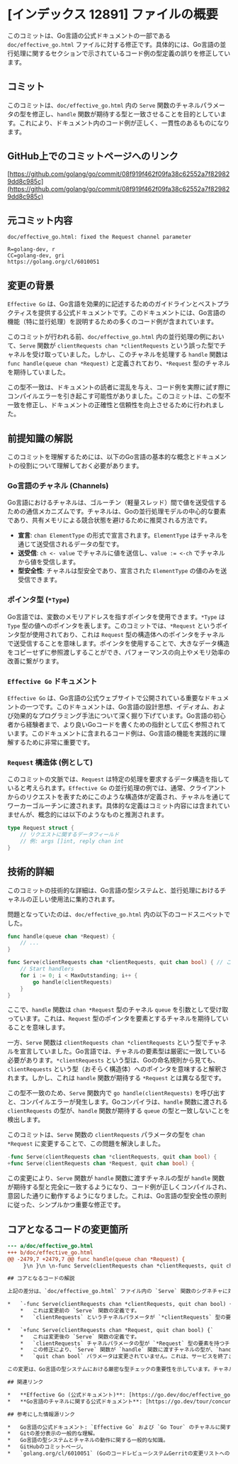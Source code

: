 # [インデックス 12891] ファイルの概要

このコミットは、Go言語の公式ドキュメントの一部である `doc/effective_go.html` ファイルに対する修正です。具体的には、Go言語の並行処理に関するセクションで示されているコード例の型定義の誤りを修正しています。

## コミット

このコミットは、`doc/effective_go.html` 内の `Serve` 関数のチャネルパラメータの型を修正し、`handle` 関数が期待する型と一致させることを目的としています。これにより、ドキュメント内のコード例が正しく、一貫性のあるものになります。

## GitHub上でのコミットページへのリンク

[https://github.com/golang/go/commit/08f919f462f09fa38c62552a7f829829dd8c985c](https://github.com/golang/go/commit/08f919f462f09fa38c62552a7f829829dd8c985c)

## 元コミット内容

```
doc/effective_go.html: fixed the Request channel parameter

R=golang-dev, r
CC=golang-dev, gri
https://golang.org/cl/6010051
```

## 変更の背景

`Effective Go` は、Go言語を効果的に記述するためのガイドラインとベストプラクティスを提供する公式ドキュメントです。このドキュメントには、Go言語の機能（特に並行処理）を説明するための多くのコード例が含まれています。

このコミットが行われる前、`doc/effective_go.html` 内の並行処理の例において、`Serve` 関数が `clientRequests chan *clientRequests` という誤った型でチャネルを受け取っていました。しかし、このチャネルを処理する `handle` 関数は `func handle(queue chan *Request)` と定義されており、`*Request` 型のチャネルを期待していました。

この型不一致は、ドキュメントの読者に混乱を与え、コード例を実際に試す際にコンパイルエラーを引き起こす可能性がありました。このコミットは、この型不一致を修正し、ドキュメントの正確性と信頼性を向上させるために行われました。

## 前提知識の解説

このコミットを理解するためには、以下のGo言語の基本的な概念とドキュメントの役割について理解しておく必要があります。

### Go言語のチャネル (Channels)

Go言語におけるチャネルは、ゴルーチン（軽量スレッド）間で値を送受信するための通信メカニズムです。チャネルは、Goの並行処理モデルの中心的な要素であり、共有メモリによる競合状態を避けるために推奨される方法です。

*   **宣言**: `chan ElementType` の形式で宣言されます。`ElementType` はチャネルを通じて送受信されるデータの型です。
*   **送受信**: `ch <- value` でチャネルに値を送信し、`value := <-ch` でチャネルから値を受信します。
*   **型安全性**: チャネルは型安全であり、宣言された `ElementType` の値のみを送受信できます。

### ポインタ型 (`*Type`)

Go言語では、変数のメモリアドレスを指すポインタを使用できます。`*Type` は `Type` 型の値へのポインタを表します。このコミットでは、`*Request` というポインタ型が使用されており、これは `Request` 型の構造体へのポインタをチャネルで送受信することを意味します。ポインタを使用することで、大きなデータ構造をコピーせずに参照渡しすることができ、パフォーマンスの向上やメモリ効率の改善に繋がります。

### `Effective Go` ドキュメント

`Effective Go` は、Go言語の公式ウェブサイトで公開されている重要なドキュメントの一つです。このドキュメントは、Go言語の設計思想、イディオム、および効果的なプログラミング手法について深く掘り下げています。Go言語の初心者から経験者まで、より良いGoコードを書くための指針として広く参照されています。このドキュメントに含まれるコード例は、Go言語の機能を実践的に理解するために非常に重要です。

### `Request` 構造体 (例として)

このコミットの文脈では、`Request` は特定の処理を要求するデータ構造を指していると考えられます。`Effective Go` の並行処理の例では、通常、クライアントからのリクエストを表すためにこのような構造体が定義され、チャネルを通じてワーカーゴルーチンに渡されます。具体的な定義はコミット内容には含まれていませんが、概念的には以下のようなものと推測されます。

```go
type Request struct {
    // リクエストに関するデータフィールド
    // 例: args []int, reply chan int
}
```

## 技術的詳細

このコミットの技術的な詳細は、Go言語の型システムと、並行処理におけるチャネルの正しい使用法に集約されます。

問題となっていたのは、`doc/effective_go.html` 内の以下のコードスニペットでした。

```go
func handle(queue chan *Request) {
    // ...
}

func Serve(clientRequests chan *clientRequests, quit chan bool) { // ここが問題
    // Start handlers
    for i := 0; i < MaxOutstanding; i++ {
        go handle(clientRequests)
    }
}
```

ここで、`handle` 関数は `chan *Request` 型のチャネル `queue` を引数として受け取っています。これは、`Request` 型のポインタを要素とするチャネルを期待していることを意味します。

一方、`Serve` 関数は `clientRequests chan *clientRequests` という型でチャネルを宣言していました。Go言語では、チャネルの要素型は厳密に一致している必要があります。`*clientRequests` という型は、Goの命名規則から見ても、`clientRequests` という型（おそらく構造体）へのポインタを意味すると解釈されます。しかし、これは `handle` 関数が期待する `*Request` とは異なる型です。

この型不一致のため、`Serve` 関数内で `go handle(clientRequests)` を呼び出すと、コンパイルエラーが発生します。Goコンパイラは、`handle` 関数に渡される `clientRequests` の型が、`handle` 関数が期待する `queue` の型と一致しないことを検出します。

このコミットは、`Serve` 関数の `clientRequests` パラメータの型を `chan *Request` に変更することで、この問題を解決しました。

```go
-func Serve(clientRequests chan *clientRequests, quit chan bool) {
+func Serve(clientRequests chan *Request, quit chan bool) {
```

この変更により、`Serve` 関数が `handle` 関数に渡すチャネルの型が `handle` 関数が期待する型と完全に一致するようになり、コード例が正しくコンパイルされ、意図した通りに動作するようになりました。これは、Go言語の型安全性の原則に従った、シンプルかつ重要な修正です。

## コアとなるコードの変更箇所

```diff
--- a/doc/effective_go.html
+++ b/doc/effective_go.html
@@ -2479,7 +2479,7 @@ func handle(queue chan *Request) {
     }\n }\n \n-func Serve(clientRequests chan *clientRequests, quit chan bool) {\n+func Serve(clientRequests chan *Request, quit chan bool) {\n     // Start handlers\n     for i := 0; i &lt; MaxOutstanding; i++ {\n         go handle(clientRequests)\n```

## コアとなるコードの解説

上記の差分は、`doc/effective_go.html` ファイル内の `Serve` 関数のシグネチャに対する変更を示しています。

*   `-func Serve(clientRequests chan *clientRequests, quit chan bool) {`
    *   これは変更前の `Serve` 関数の定義です。
    *   `clientRequests` というチャネルパラメータが `*clientRequests` 型の要素を持つチャネルとして宣言されています。これは、おそらく `clientRequests` という名前の別の型（構造体など）へのポインタをチャネルで送受信することを意図していたと考えられます。しかし、これは `handle` 関数が期待する `*Request` 型とは異なります。

*   `+func Serve(clientRequests chan *Request, quit chan bool) {`
    *   これは変更後の `Serve` 関数の定義です。
    *   `clientRequests` チャネルパラメータの型が `*Request` 型の要素を持つチャネル (`chan *Request`) に修正されています。
    *   この修正により、`Serve` 関数が `handle` 関数に渡すチャネルの型が、`handle` 関数が期待する `chan *Request` と完全に一致するようになりました。
    *   `quit chan bool` パラメータは変更されていません。これは、サービスを終了させるためのシグナルチャネルであり、このコミットの修正範囲外です。

この変更は、Go言語の型システムにおける厳密な型チェックの重要性を示しています。チャネルを通じてデータを送受信する際には、送信側と受信側でチャネルの要素型が正確に一致している必要があります。この修正は、ドキュメント内のコード例がGo言語のコンパイラによって正しく解釈され、実行可能であることを保証するために不可欠でした。

## 関連リンク

*   **Effective Go (公式ドキュメント)**: [https://go.dev/doc/effective_go](https://go.dev/doc/effective_go)
*   **Go言語のチャネルに関する公式ドキュメント**: [https://go.dev/tour/concurrency/2](https://go.dev/tour/concurrency/2) (Go Tourのチャネルのセクション)

## 参考にした情報源リンク

*   Go言語の公式ドキュメント: `Effective Go` および `Go Tour` のチャネルに関するセクション。
*   Gitの差分表示の一般的な理解。
*   Go言語の型システムとチャネルの動作に関する一般的な知識。
*   GitHubのコミットページ。
*   `golang.org/cl/6010051` (GoのコードレビューシステムGerritの変更リストへのリンク。これはコミットメッセージに記載されており、変更の経緯を追うのに役立ちます。)

